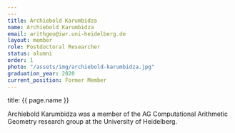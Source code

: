 ```yaml
---
---
title: Archiebold Karumbidza
name: Archiebold Karumbidza
email: arithgeo@iwr.uni-heidelberg.de
layout: member
role: Postdoctoral Researcher
status: alumni
order: 1
photo: "/assets/img/archiebold-karumbidza.jpg"
graduation_year: 2020
current_position: Former Member
---
```



title: {{ page.name }}

Archiebold Karumbidza was a member of the AG Computational Arithmetic Geometry research group at the University of Heidelberg.